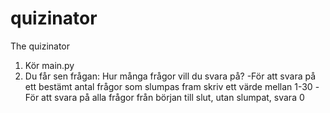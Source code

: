 # quizinator
The quizinator
1) Kör main.py
2) Du får sen frågan: Hur många frågor vill du svara på?
    -För att svara på ett bestämt antal frågor som slumpas fram skriv ett värde mellan 1-30
    -För att svara på alla frågor från början till slut, utan slumpat, svara 0